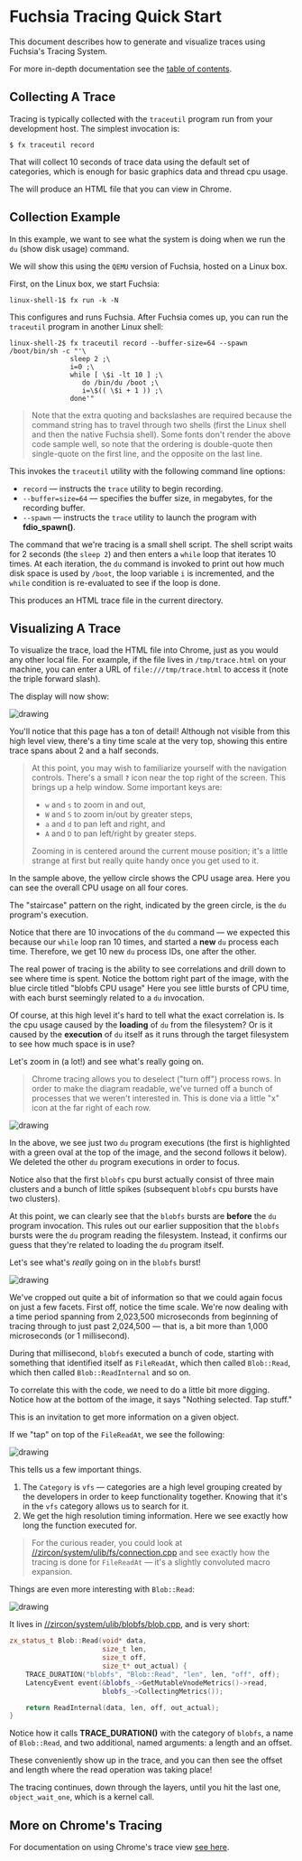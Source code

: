 # Fuchsia Tracing Quick Start

This document describes how to generate and visualize traces using
Fuchsia's Tracing System.

For more in-depth documentation see the [table of contents](README.md).

## Collecting A Trace

Tracing is typically collected with the `traceutil` program run from your
development host. The simplest invocation is:

```shell
$ fx traceutil record
```

That will collect 10 seconds of trace data using the default set of
categories, which is enough for basic graphics data and thread cpu usage.

The will produce an HTML file that you can view in Chrome.

## Collection Example

In this example, we want to see what the system is doing when we run the `du`
(show disk usage) command.

We will show this using the `QEMU` version of Fuchsia, hosted on a Linux box.

First, on the Linux box, we start Fuchsia:

```shell
linux-shell-1$ fx run -k -N
```

This configures and runs Fuchsia.
After Fuchsia comes up, you can run the `traceutil` program in another Linux
shell:

```shell
linux-shell-2$ fx traceutil record --buffer-size=64 --spawn /boot/bin/sh -c "'\
               sleep 2 ;\
               i=0 ;\
               while [ \$i -lt 10 ] ;\
                  do /bin/du /boot ;\
                  i=\$(( \$i + 1 )) ;\
               done'"
```

> Note that the extra quoting and backslashes are required because the command
> string has to travel through two shells (first the Linux shell and then the
> native Fuchsia shell).
> Some fonts don't render the above code sample well, so note that the ordering
> is double-quote then single-quote on the first line, and the opposite on
> the last line.

This invokes the `traceutil` utility with the following command line options:

* `record` &mdash; instructs the `trace` utility to begin recording.
* `--buffer=size=64` &mdash; specifies the buffer size, in megabytes, for the
  recording buffer.
* `--spawn` &mdash; instructs the `trace` utility to launch the program with
  **fdio_spawn()**.

The command that we're tracing is a small shell script.
The shell script waits for 2 seconds (the `sleep 2`) and then enters a `while`
loop that iterates 10 times.
At each iteration, the `du` command is invoked to print out how much disk space
is used by `/boot`, the loop variable `i` is incremented, and the `while` condition
is re-evaluated to see if the loop is done.

This produces an HTML trace file in the current directory.

## Visualizing A Trace

To visualize the trace, load the HTML file into Chrome, just as you would
any other local file.
For example, if the file lives in `/tmp/trace.html` on your machine, you can
enter a URL of `file:///tmp/trace.html` to access it (note the triple forward slash).

The display will now show:

![drawing](trace-example-overview.png)

You'll notice that this page has a ton of detail!
Although not visible from this high level view, there's a tiny
time scale at the very top, showing this entire trace spans about
2 and a half seconds.

> At this point, you may wish to familiarize yourself with the navigation
> controls.
> There's a small **`?`** icon near the top right of the screen.
> This brings up a help window.
> Some important keys are:
>
> * `w` and `s` to zoom in and out,
> * `W` and `S` to zoom in/out by greater steps,
> * `a` and `d` to pan left and right, and
> * `A` and `D` to pan left/right by greater steps.
>
> Zooming in is centered around the current mouse position; it's a little
> strange at first but really quite handy once you get used to it.

In the sample above, the yellow circle shows the CPU usage area.
Here you can see the overall CPU usage on all four cores.

The "staircase" pattern on the right, indicated by the green circle,
is the `du` program's execution.

Notice that there are 10 invocations of the `du` command &mdash; we expected
this because our `while` loop ran 10 times, and started a **new** `du`
process each time.
Therefore, we get 10 new `du` process IDs, one after the other.

The real power of tracing is the ability to see correlations and drill
down to see where time is spent.
Notice the bottom right part of the image, with the blue circle titled "blobfs CPU usage"
Here you see little bursts of CPU time, with each burst seemingly related to
a `du` invocation.

Of course, at this high level it's hard to tell what the exact correlation is.
Is the cpu usage caused by the **loading** of `du` from the filesystem?
Or is it caused by the **execution** of `du` itself as it runs through the target
filesystem to see how much space is in use?

Let's zoom in (a lot!) and see what's really going on.

> Chrome tracing allows you to deselect ("turn off") process rows.
> In order to make the diagram readable, we've turned off a bunch of processes
> that we weren't interested in. This is done via a little "x" icon at the far
> right of each row.

![drawing](trace-example-zoom1.png)

In the above, we see just two `du` program executions (the first is highlighted
with a green oval at the top of the image, and the second follows it below).
We deleted the other `du` program executions in order to focus.

Notice also that the first `blobfs` cpu burst actually consist of three main
clusters and a bunch of little spikes (subsequent `blobfs` cpu bursts have two
clusters).

At this point, we can clearly see that the `blobfs` bursts are **before** the
`du` program invocation.
This rules out our earlier supposition that the `blobfs` bursts were the
`du` program reading the filesystem.
Instead, it confirms our guess that they're related to loading the `du` program
itself.

Let's see what's *really* going on in the `blobfs` burst!

![drawing](trace-example-blobfs1.png)

We've cropped out quite a bit of information so that we could again focus on just
a few facets.
First off, notice the time scale.
We're now dealing with a time period spanning from 2,023,500 microseconds from
beginning of tracing through to just past 2,024,500 &mdash; that is, a bit
more than 1,000 microseconds (or 1 millisecond).

During that millisecond, `blobfs` executed a bunch of code, starting with something
that identified itself as `FileReadAt`, which then called `Blob::Read`, which
then called `Blob::ReadInternal` and so on.

To correlate this with the code, we need to do a little bit more digging.
Notice how at the bottom of the image, it says "Nothing selected. Tap stuff."

This is an invitation to get more information on a given object.

If we "tap" on top of the `FileReadAt`, we see the following:

![drawing](trace-example-filereadat.png)

This tells us a few important things.

1. The `Category` is `vfs` &mdash; categories are a high level grouping created
   by the developers in order to keep functionality together. Knowing that it's
   in the `vfs` category allows us to search for it.
2. We get the high resolution timing information. Here we see exactly how long
   the function executed for.

> For the curious reader, you could look at
> [//zircon/system/ulib/fs/connection.cpp][connection] and see exactly how the
> tracing is done for `FileReadAt` &mdash; it's a slightly convoluted macro
> expansion.

Things are even more interesting with `Blob::Read`:

![drawing](trace-example-blobread.png)

It lives in
[//zircon/system/ulib/blobfs/blob.cpp][blob], and is very short:

```cpp
zx_status_t Blob::Read(void* data,
                       size_t len,
                       size_t off,
                       size_t* out_actual) {
    TRACE_DURATION("blobfs", "Blob::Read", "len", len, "off", off);
    LatencyEvent event(&blobfs_->GetMutableVnodeMetrics()->read,
                       blobfs_->CollectingMetrics());

    return ReadInternal(data, len, off, out_actual);
}
```

Notice how it calls **TRACE_DURATION()** with the category of `blobfs`,
a name of `Blob::Read`, and two additional, named arguments: a length and
an offset.

These conveniently show up in the trace, and you can then see the offset
and length where the read operation was taking place!

The tracing continues, down through the layers, until you hit the last one,
`object_wait_one`, which is a kernel call.

## More on Chrome's Tracing

For documentation on using Chrome's trace view [see here][chrome].

<!-- xrefs -->
[blob]: /zircon/system/ulib/blobfs/blob.cpp
[chrome]: https://www.chromium.org/developers/how-tos/trace-event-profiling-tool
[connection]: /zircon/system/ulib/fs/connection.cpp
